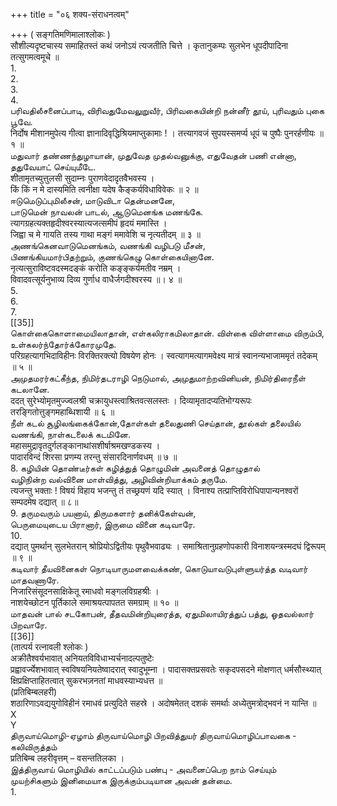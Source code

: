 +++
title = "०६ शक्य-संराधनत्वम्"

+++
( सङ्गतिमणिमालाश्लोकः )   
सौशील्यदृष्टचास्य समाहितस्तं कथं जनोऽयं त्यजतीति चित्ते । कृतानुकम्पः सुलभेन धूपदीपादिना तत्सुगमत्वमूचे ॥   
1.   
2.   
3.   
4.   
பரிவதிலீசனைப்பாடி, விரிவதுமேவலுறுவீர், பிரிவகையின்றி நன்னீர் தூய், புரிவதும் புகை பூவே.   
निर्दोष मीशानमुपेत्य गीत्वा ज्ञानादिवृद्धिश्रियमाप्तुकामाः ! । तत्त्यागवजं सुपयस्समर्प्य धूपं च पुष्पैः पुनरर्हणीयः ॥ १ ॥   
மதுவார் தண்ணந்துழாயான், முதுவேத முதல்வனுக்கு, எதுவேதன் பணி என்னா, ததுவேயாட் செய்யுமீடே.   
शीतामृतच्युत्तुलसी सुदाम्नः पुराणवेदादृतवैभवस्य ।   
किं किं न मे दास्यमिति त्वनीक्षा यदेष कैङ्कर्यविधाविवेकः ॥ २ ॥   
ஈடுமெடுப்புமிலீசன், மாடுவிடா தென்மனனே,   
பாடுமென் நாவலன் பாடல், ஆடுமெனங்க மணங்கே.   
त्यागग्रहत्यक्तहृदीश्वरस्यात्यजत्समीपं हृदयं ममास्ति ।   
जिह्वा च मे गायति तस्य गाथा मङ्गं ममावेशि च नृत्यतीदम् ॥ ३ ॥   
அணங்கெனவாடுமெனங்கம், வணங்கி வழிபடு மீசன்,   
பிணங்கியமார்பிதற்றும், குணங்கெழு கொள்கையினானே.   
नृत्यत्सुराविष्टवदस्मदङ्कं करोति कङ्ङ्कर्यमतीव नम्रम् ।   
विवादवत्सूर्यनुभाव्य दिव्य गुर्णाध वाधैर्जगदीश्वरस्य ॥। ४ ॥   
5.   
6.   
7.   
[[35]]  
கொள்கைகொளாமையிலாதான், எள்கலிராகமிலாதான். விள்கை விள்ளாமை விரும்பி, உள்கலர்ந்தோர்க்கோரமுதே.   
परिग्रहत्यागभिदाविहीनः विरक्तिरक्त्यो विषयेण होनः । स्वत्यागमत्यागमवेक्ष्य मात्रं स्वानन्यभाजाममृतं तदेकम् ॥ ५ ॥   
அமுதமரர்கட்கீந்த, நிமிர்தடராழி நெடுமால், அமுதுமாற்றவினியன், நிமிர்திரைநீள் கடலானே.   
ददत् सुरेभ्योमृतमुज्ज्वलश्री चक्रायुधस्त्वाश्रितवत्सलस्तः । दिव्यामृतादप्यतिभोग्यरूपः तरङ्गितोत्तुङ्गमहाब्धिशायी ॥ ६ ॥   
நீள் கடல் சூழிலங்கைக்கோன்,தோள்கள் தலைதுணி செய்தான், தூல்கள் தலையில் வணங்கி, நாள்கடலைக் கடமினே.   
महासमुद्रावृतदुर्गलङ्कानाथांसशीर्षाश्रमखण्डकस्य ।   
पादारविन्दं शिरसा प्रणम्य तरन्तु संसारदिनार्णवधम् ॥ ७ ॥   
8. கழியின் தொண்டீர்கள் கழித்துத் தொழுமின் அவனைத் தொழுதால்   
வழிநின்ற வல்வினை மாள்வித்து, அழிவின்றியாக்கம் தருமே.   
त्यजन्तु भक्ताः ! विषयं विहाय भजन्तु तं तच्छ्रयणं यदि स्यात् । विनाश्य तत्प्राप्तिविरोधिपापान्यनश्वरों सम्पदमेष दद्यात् ॥ ८॥   
9. தருமவரும் பயனாய், திருமகளார் தனிக்கேள்வன்,   
பெருமையுடைய பிரானார், இருமை வினை கடிவாரே.   
10.   
दद्यात् पुमर्थान् सुलभेतरान् श्रोप्रियोऽद्वितीयः पृथुवैभवाढ्यः । समाश्रितानुग्रहणोपकारी विनाशयन्त्रस्मदघं द्विरूपम् ॥ ९ ॥   
கடிவார் தீயவினைகள் நொடியாருமளவைக்கண், கொடுயாவடுபுள்ளுயர்த்த வடிவார் மாதவணாரே.   
निजारिसंसूदनसाक्षिकेतू रमाधवो मङ्गलविग्रहश्रीः ।   
नाशयेच्छोटन पूर्तिकाले समाश्रयत्पापतत समग्राम् ॥ १० ॥   
மாதவன் பால் சடகோபன், தீதவமின்றியுரைத்த, ஏதுமிலாயிரத்துப் பத்து, ஓதவல்லார் பிறவாரே.   
[[36]]  
(तात्पर्य रत्नावली श्लोकः )   
अक्रीतैश्वर्यभावात् अनियतविविधाभ्यर्चनादल्पतुष्टेः   
प्रह्वावर्ज्येशभावात् स्वविषयनियतेष्वादरात् स्वादुभूम्ना । पादासक्तप्रसवतेः सकृदपसदने मोक्षणात् धर्मसौस्थ्यात्   
क्षिप्रक्षिप्ताहितत्वात् सुकरभज़नतां माधवस्याभ्यधत्त ॥   
(प्रतिबिम्बलहरी)   
शठारिणाऽवद्ययुगोविहीनं रमाधवं प्रत्युदिते सहस्रे । अदोषमेतत् दशकं समर्थाः अध्येतुमत्रोद्भवनं न यान्ति ॥   
X   
Y   
திருவாய்மொழி-ஏழாம் திருவாய்மொழி பிறவித்துயர் திருவாய்மொழிப்பாவகை - கலிவிருத்தம்   
प्रतिबिम्ब लहरीवृत्तम् – वसन्ततिलका ।   
இத்திருவாய் மொழியில் காட்டப்படும் பண்பு - அவனைப்பெற நாம் செய்யும் முயற்சிகளும் இனிமையாக இருக்கும்படியான அவன் தன்மை.   
1.   
